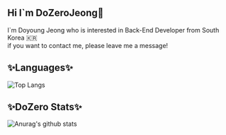 ## Hi I`m DoZeroJeong👋
I`m Doyoung Jeong who is interested in Back-End Developer from South Korea :kr:  
if you want to contact me, please leave me a message!

<!--
**DoZeroJeong/DoZeroJeong** is a ✨ _special_ ✨ repository because its `README.md` (this file) appears on your GitHub profile.

Here are some ideas to get you started:

- 🔭 I’m currently working on ...
- 🌱 I’m currently learning ...
- 👯 I’m looking to collaborate on ...
- 🤔 I’m looking for help with ...
- 💬 Ask me about ...
- 📫 How to reach me: ...
- 😄 Pronouns: ...
- ⚡ Fun fact: ...
-->
## ✨Languages✨
![Top Langs](https://github-readme-stats.vercel.app/api/top-langs/?username=DoZeroJeong&layout=compact)
## ✨DoZero Stats✨
![Anurag's github stats](https://github-readme-stats.vercel.app/api?username=DoZeroJeong&count_private=true&show_icons=true&theme=highcontrast)


